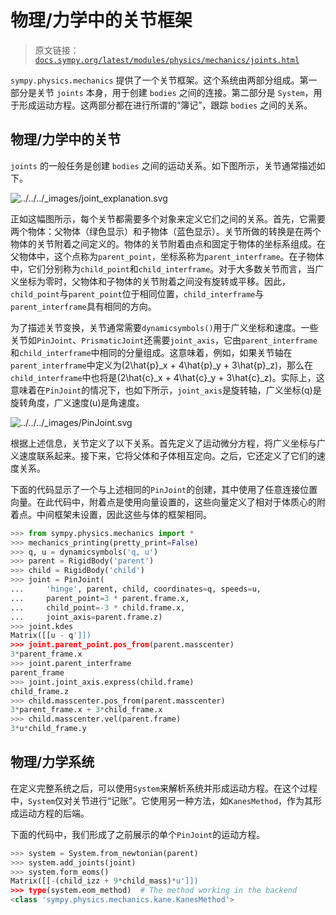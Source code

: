 # 物理/力学中的关节框架

> 原文链接：[`docs.sympy.org/latest/modules/physics/mechanics/joints.html`](https://docs.sympy.org/latest/modules/physics/mechanics/joints.html)

`sympy.physics.mechanics` 提供了一个关节框架。这个系统由两部分组成。第一部分是关节 `joints` 本身，用于创建 `bodies` 之间的连接。第二部分是 `System`，用于形成运动方程。这两部分都在进行所谓的“簿记”，跟踪 `bodies` 之间的关系。

## 物理/力学中的关节

`joints` 的一般任务是创建 `bodies` 之间的运动关系。如下图所示，关节通常描述如下。

![../../../_images/joint_explanation.svg](img/joint_explanation.svg)

正如这幅图所示，每个关节都需要多个对象来定义它们之间的关系。首先，它需要两个物体：父物体（绿色显示）和子物体（蓝色显示）。关节所做的转换是在两个物体的关节附着之间定义的。物体的关节附着由点和固定于物体的坐标系组成。在父物体中，这个点称为`parent_point`，坐标系称为`parent_interframe`。在子物体中，它们分别称为`child_point`和`child_interframe`。对于大多数关节而言，当广义坐标为零时，父物体和子物体的关节附着之间没有旋转或平移。因此，`child_point`与`parent_point`位于相同位置，`child_interframe`与`parent_interframe`具有相同的方向。

为了描述关节变换，关节通常需要`dynamicsymbols()`用于广义坐标和速度。一些关节如`PinJoint`、`PrismaticJoint`还需要`joint_axis`，它由`parent_interframe`和`child_interframe`中相同的分量组成。这意味着，例如，如果关节轴在`parent_interframe`中定义为\(2\hat{p}_x + 4\hat{p}_y + 3\hat{p}_z\)，那么在`child_interframe`中也将是\(2\hat{c}_x + 4\hat{c}_y + 3\hat{c}_z\)。实际上，这意味着在`PinJoint`的情况下，也如下所示，`joint_axis`是旋转轴，广义坐标\(q\)是旋转角度，广义速度\(u\)是角速度。

![../../../_images/PinJoint.svg](img/PinJoint.svg)

根据上述信息，关节定义了以下关系。首先定义了运动微分方程，将广义坐标与广义速度联系起来。接下来，它将父体和子体相互定向。之后，它还定义了它们的速度关系。

下面的代码显示了一个与上述相同的`PinJoint`的创建，其中使用了任意连接位置向量。在此代码中，附着点是使用向量设置的，这些向量定义了相对于体质心的附着点。中间框架未设置，因此这些与体的框架相同。

```py
>>> from sympy.physics.mechanics import *
>>> mechanics_printing(pretty_print=False)
>>> q, u = dynamicsymbols('q, u')
>>> parent = RigidBody('parent')
>>> child = RigidBody('child')
>>> joint = PinJoint(
...     'hinge', parent, child, coordinates=q, speeds=u,
...     parent_point=3 * parent.frame.x,
...     child_point=-3 * child.frame.x,
...     joint_axis=parent.frame.z)
>>> joint.kdes
Matrix([[u - q']])
>>> joint.parent_point.pos_from(parent.masscenter)
3*parent_frame.x
>>> joint.parent_interframe
parent_frame
>>> joint.joint_axis.express(child.frame)
child_frame.z
>>> child.masscenter.pos_from(parent.masscenter)
3*parent_frame.x + 3*child_frame.x
>>> child.masscenter.vel(parent.frame)
3*u*child_frame.y 
```

## 物理/力学系统

在定义完整系统之后，可以使用`System`来解析系统并形成运动方程。在这个过程中，`System`仅对关节进行“记账”。它使用另一种方法，如`KanesMethod`，作为其形成运动方程的后端。

下面的代码中，我们形成了之前展示的单个`PinJoint`的运动方程。

```py
>>> system = System.from_newtonian(parent)
>>> system.add_joints(joint)
>>> system.form_eoms()
Matrix([[-(child_izz + 9*child_mass)*u']])
>>> type(system.eom_method)  # The method working in the backend
<class 'sympy.physics.mechanics.kane.KanesMethod'> 
```
